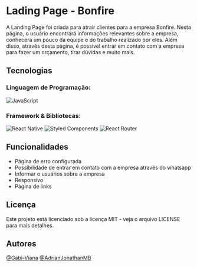 
# Lading Page - Bonfire
A Landing Page foi criada para atrair clientes para a empresa Bonfire. Nesta página, o usuário encontrará informações relevantes sobre a empresa, conhecerá um pouco da equipe e do trabalho realizado por eles. Além disso, através desta página, é possível entrar em contato com a empresa para fazer um orçamento, tirar dúvidas e muito mais.

## Tecnologias
### Linguagem de Programação:
  ![JavaScript](https://img.shields.io/badge/javascript-%23323330.svg?style=for-the-badge&logo=javascript&logoColor=%23F7DF1E)
### Framework & Bibliotecas:
  ![React Native](https://img.shields.io/badge/react_native-%2320232a.svg?style=for-the-badge&logo=react&logoColor=%2361DAFB)
  ![Styled Components](https://img.shields.io/badge/styled--components-DB7093?style=for-the-badge&logo=styled-components&logoColor=white)
  ![React Router](https://img.shields.io/badge/React_Router-CA4245?style=for-the-badge&logo=react-router&logoColor=white)


## Funcionalidades
- Página de erro configurada
- Possibilidade de entrar em contato com a empresa através do whatsapp
- Informar o usuários sobre a empresa
- Responsivo
- Página de links


## Licença
Este projeto está licenciado sob a licença MIT - veja o arquivo LICENSE para mais detalhes.

## Autores

[@Gabi-Viana](https://github.com/Gabi-Viana)
[@AdrianJonathanMB](https://github.com/AdrianJonathanMB)


